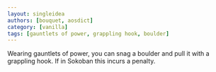 ```yaml
---
layout: singleidea
authors: [bouquet, aosdict]
category: [vanilla]
tags: [gauntlets of power, grappling hook, boulder]
---
```

Wearing gauntlets of power, you can snag a boulder and pull it with a grappling hook. If in Sokoban this incurs a penalty.
